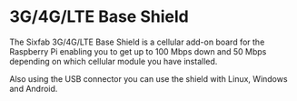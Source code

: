 <!--
---
name: 3G/4G/LTE Base Shield
class: board
type: com
formfactor: custom
manufacturer: Sixfab
description: Connect from anywhere to the internet on a Raspberry Pi
url: http://sixfab.com/product/3g-4glte-base-shield/
buy: http://sixfab.com/product/3g-4glte-base-shield/
image: 'sixfab-cellular-shield.png'
pincount: 40
eeprom: no
power:
  '2':
ground:
  '6':
  '9':
  '14':
  '20':
  '25':
  '30':
  '34':
  '39':
pin:
  '8':
    mode: uart
  '10':
    mode: uart
  '16':
    name: Disable
  '18':
    name: Perst
-->
# 3G/4G/LTE Base Shield

The Sixfab 3G/4G/LTE Base Shield is a cellular add-on board for the Raspberry Pi enabling you to get up to 100 Mbps down and 50 Mbps depending on which cellular module you have installed.

Also using the USB connector you can use the shield with Linux, Windows and Android.

